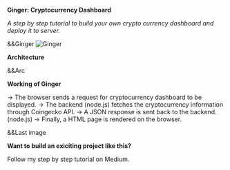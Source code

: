 **Ginger: Cryptocurrency Dashboard**

*A step by step tutorial to build your own crypto currency dashboard and deploy it to server.*

&&Ginger
![Ginger](relative/path/to/img.jpg?raw=true "Ginger")


**Architecture**

&&Arc

**Working of Ginger**

→ The browser sends a request for cryptocurrency dashboard to be displayed.
→ The backend (node.js) fetches the cryptocurrency information through Coingecko API.
→ A JSON response is sent back to the backend. (node.js)
→ Finally, a HTML page is rendered on the browser.

&&Last image

**Want to build an exiciting project like this?** 

Follow my step by step tutorial on Medium.
